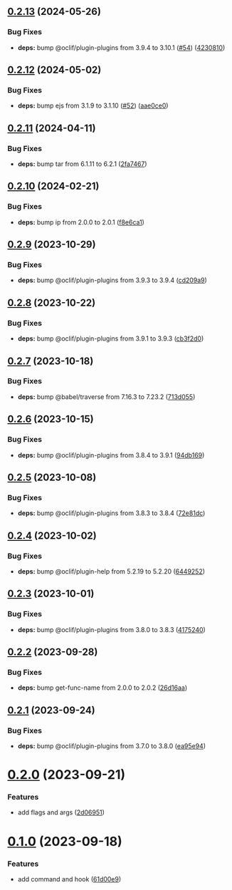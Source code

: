 ## [0.2.13](https://github.com/oclif/plugin-test-core-v1/compare/0.2.12...0.2.13) (2024-05-26)


### Bug Fixes

* **deps:** bump @oclif/plugin-plugins from 3.9.4 to 3.10.1 ([#54](https://github.com/oclif/plugin-test-core-v1/issues/54)) ([4230810](https://github.com/oclif/plugin-test-core-v1/commit/4230810953b792cfa3e53945e396ec81e8ee7d30))



## [0.2.12](https://github.com/oclif/plugin-test-core-v1/compare/0.2.11...0.2.12) (2024-05-02)


### Bug Fixes

* **deps:** bump ejs from 3.1.9 to 3.1.10 ([#52](https://github.com/oclif/plugin-test-core-v1/issues/52)) ([aae0ce0](https://github.com/oclif/plugin-test-core-v1/commit/aae0ce09dc48a8e1e9ca17a3b4c210fa8fc5d5e6))



## [0.2.11](https://github.com/oclif/plugin-test-core-v1/compare/0.2.10...0.2.11) (2024-04-11)


### Bug Fixes

* **deps:** bump tar from 6.1.11 to 6.2.1 ([2fa7467](https://github.com/oclif/plugin-test-core-v1/commit/2fa74676957992c17aef2370f52dcae26e3272a8))



## [0.2.10](https://github.com/oclif/plugin-test-core-v1/compare/0.2.9...0.2.10) (2024-02-21)


### Bug Fixes

* **deps:** bump ip from 2.0.0 to 2.0.1 ([f8e6ca1](https://github.com/oclif/plugin-test-core-v1/commit/f8e6ca11afdcffe76d3e5de5158444c77649f12e))



## [0.2.9](https://github.com/oclif/plugin-test-core-v1/compare/0.2.8...0.2.9) (2023-10-29)


### Bug Fixes

* **deps:** bump @oclif/plugin-plugins from 3.9.3 to 3.9.4 ([cd209a9](https://github.com/oclif/plugin-test-core-v1/commit/cd209a9bb96e478513beb85a510be9f711ab897a))



## [0.2.8](https://github.com/oclif/plugin-test-core-v1/compare/0.2.7...0.2.8) (2023-10-22)


### Bug Fixes

* **deps:** bump @oclif/plugin-plugins from 3.9.1 to 3.9.3 ([cb3f2d0](https://github.com/oclif/plugin-test-core-v1/commit/cb3f2d051478a5843fc854ba76d2e23f44d9391d))



## [0.2.7](https://github.com/oclif/plugin-test-core-v1/compare/0.2.6...0.2.7) (2023-10-18)


### Bug Fixes

* **deps:** bump @babel/traverse from 7.16.3 to 7.23.2 ([713d055](https://github.com/oclif/plugin-test-core-v1/commit/713d05506f9440d1f3edb1f469b081b6c5977aff))



## [0.2.6](https://github.com/oclif/plugin-test-core-v1/compare/0.2.5...0.2.6) (2023-10-15)


### Bug Fixes

* **deps:** bump @oclif/plugin-plugins from 3.8.4 to 3.9.1 ([94db169](https://github.com/oclif/plugin-test-core-v1/commit/94db1693d00759cca1cc75bc02df34885cb603c7))



## [0.2.5](https://github.com/oclif/plugin-test-core-v1/compare/0.2.4...0.2.5) (2023-10-08)


### Bug Fixes

* **deps:** bump @oclif/plugin-plugins from 3.8.3 to 3.8.4 ([72e81dc](https://github.com/oclif/plugin-test-core-v1/commit/72e81dcf8d33f0a6a776bf34878a1cb86cdf2c3e))



## [0.2.4](https://github.com/oclif/plugin-test-core-v1/compare/0.2.3...0.2.4) (2023-10-02)


### Bug Fixes

* **deps:** bump @oclif/plugin-help from 5.2.19 to 5.2.20 ([6449252](https://github.com/oclif/plugin-test-core-v1/commit/64492522908b0563807e8793d1882e570bc10458))



## [0.2.3](https://github.com/oclif/plugin-test-core-v1/compare/0.2.2...0.2.3) (2023-10-01)


### Bug Fixes

* **deps:** bump @oclif/plugin-plugins from 3.8.0 to 3.8.3 ([4175240](https://github.com/oclif/plugin-test-core-v1/commit/4175240cd48e5da8526e86fabf14109b334d0e34))



## [0.2.2](https://github.com/oclif/plugin-test-core-v1/compare/0.2.1...0.2.2) (2023-09-28)


### Bug Fixes

* **deps:** bump get-func-name from 2.0.0 to 2.0.2 ([26d16aa](https://github.com/oclif/plugin-test-core-v1/commit/26d16aa518bc3964680bc4dc374c972cbfeb017e))



## [0.2.1](https://github.com/oclif/plugin-test-core-v1/compare/0.2.0...0.2.1) (2023-09-24)


### Bug Fixes

* **deps:** bump @oclif/plugin-plugins from 3.7.0 to 3.8.0 ([ea95e94](https://github.com/oclif/plugin-test-core-v1/commit/ea95e949e2daa3d9f6fbec2fc0158be7cecb3442))



# [0.2.0](https://github.com/oclif/plugin-test-core-v1/compare/0.1.0...0.2.0) (2023-09-21)


### Features

* add flags and args ([2d06951](https://github.com/oclif/plugin-test-core-v1/commit/2d06951491c7f0b205eac0b24a74d25abd349023))



# [0.1.0](https://github.com/oclif/plugin-test-core-v1/compare/61d00e92628f0292548c67923700337dfb06362a...0.1.0) (2023-09-18)


### Features

* add command and hook ([61d00e9](https://github.com/oclif/plugin-test-core-v1/commit/61d00e92628f0292548c67923700337dfb06362a))



